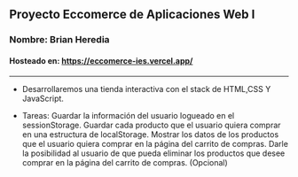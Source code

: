 ## Proyecto Eccomerce de Aplicaciones Web I
### Nombre: Brian Heredia
#### Hosteado en: https://eccomerce-ies.vercel.app/
---
- Desarrollaremos una tienda interactiva con el stack de HTML,CSS Y JavaScript.

- Tareas: 
    Guardar la información del usuario logueado en el sessionStorage.
    Guardar cada producto que el usuario quiera comprar en una estructura de localStorage.
    Mostrar los datos de los productos que el usuario quiera comprar en la página del carrito de compras.
    Darle la posibilidad al usuario de que pueda eliminar los productos que desee comprar en la página del carrito de compras. (Opcional)


